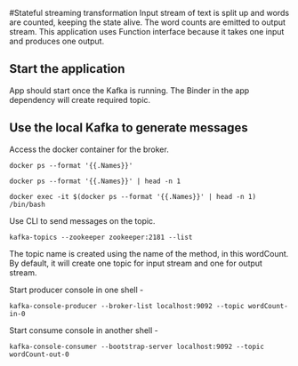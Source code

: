 #Stateful streaming transformation
Input stream of text is split up and words are counted, keeping the state alive.
The word counts are emitted to output stream.
This application uses Function interface because it takes one input and produces one output.

## Start the application
App should start once the Kafka is running.
The Binder in the app dependency will create required topic.

## Use the local Kafka to generate messages
Access the docker container for the broker.

`docker ps --format '{{.Names}}'`

`docker ps --format '{{.Names}}' | head -n 1`

`docker exec -it $(docker ps --format '{{.Names}}' | head -n 1) /bin/bash`

Use CLI to send messages on the topic.

`kafka-topics --zookeeper zookeeper:2181 --list`

The topic name is created using the name of the method, in this wordCount. By default, it will create one topic for input stream and one for output stream.


Start producer console in one shell -

`kafka-console-producer --broker-list localhost:9092 --topic wordCount-in-0`

Start consume console in another shell -

`kafka-console-consumer --bootstrap-server localhost:9092 --topic wordCount-out-0`
